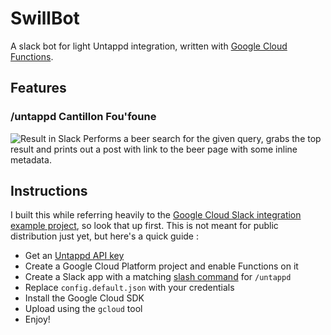 # SwillBot
A slack bot for light Untappd integration, written with [Google Cloud Functions](https://cloud.google.com/functions/).

## Features
### /untappd Cantillon Fou'foune
![Result in Slack](https://i.imgur.com/R3ehKkW.png)
Performs a beer search for the given query, grabs the top result and prints out a post with link to the beer page with some inline metadata.

## Instructions
I built this while referring heavily to the [Google Cloud Slack integration example project](https://cloud.google.com/functions/docs/tutorials/slack), so look that up first.
This is not meant for public distribution just yet, but here's a quick guide :
- Get an [Untappd API key](https://untappd.com/api/dashboard)
- Create a Google Cloud Platform project and enable Functions on it
- Create a Slack app with a matching [slash command](https://api.slack.com/slash-commands#creating_commands) for `/untappd`
- Replace `config.default.json` with your credentials
- Install the Google Cloud SDK
- Upload using the `gcloud` tool
- Enjoy!